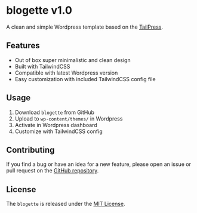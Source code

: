 # blogette v1.0

A clean and simple Wordpress template based on the [TailPress](https://github.com/jeffreyvr/tailpress).

## Features
- Out of box super minimalistic and clean design
- Built with TailwindCSS
- Compatible with latest Wordpress version
- Easy customization with included TailwindCSS config file

## Usage
1. Download `blogette` from GitHub
2. Upload to `wp-content/themes/` in Wordpress
3. Activate in Wordpress dashboard
4. Customize with TailwindCSS config

## Contributing

If you find a bug or have an idea for a new feature, please open an issue or pull request on the [GitHub repository](https://github.com/vorniches/popindex).

## License

The `blogette` is released under the [MIT License](https://opensource.org/licenses/MIT).